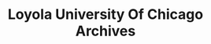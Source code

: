---
layout: repo
title: "Loyola University Of Chicago Archives"
id: 15767
permalink: repos/15767/
---